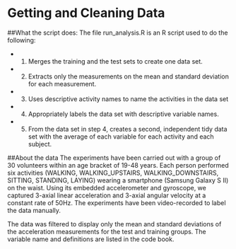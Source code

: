# Getting and Cleaning Data

##What the script does:
The file run_analysis.R is an R script used to do the following:
- 1.  Merges the training and the test sets to create one data set.
- 2.  Extracts only the measurements on the mean and standard deviation for each measurement. 
- 3.  Uses descriptive activity names to name the activities in the data set
- 4.  Appropriately labels the data set with descriptive variable names. 
- 5.  From the data set in step 4, creates a second, independent tidy data set with the average 
    of each variable for each activity and each subject.

##About the data
The experiments have been carried out with a group of 30 volunteers within an age bracket of 19-48 years.
Each person performed six activities (WALKING, WALKING_UPSTAIRS, WALKING_DOWNSTAIRS, SITTING, STANDING, LAYING)
wearing a smartphone (Samsung Galaxy S II) on the waist. Using its embedded accelerometer and gyroscope, we 
captured 3-axial linear acceleration and 3-axial angular velocity at a constant rate of 50Hz. The experiments 
have been video-recorded to label the data manually.

The data was filtered to display only the mean and standard deviations of the acceleration measurements for the test
and training groups.  The variable name and definitions are listed in the code book.

